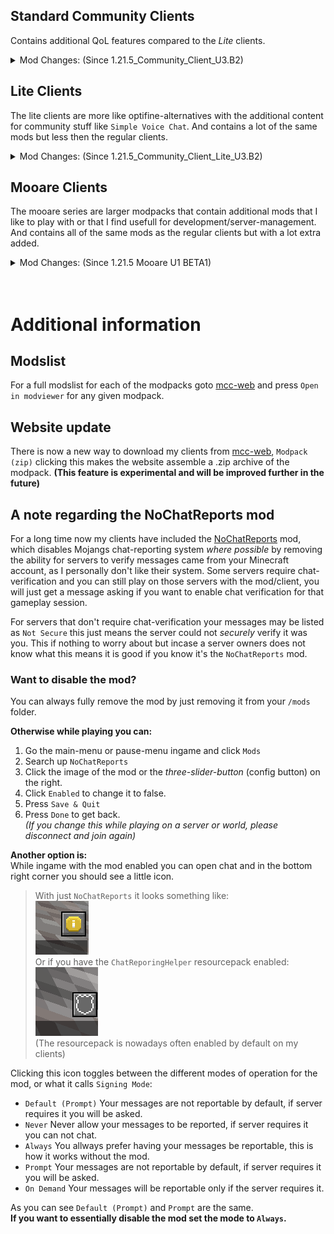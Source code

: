 <p hidden meta>
Title: 1.21.7 Client Release
Author: @TheAxolot77
AuthorTitle: Author/Owner
Banner: banner.png
Favicon: favicon.png
CardBackground: banner.png
Tags: news,changelog,minecraft,mc,axo,client,community,mooare
CreationDate: 2025-07-23
UpdatedDate: 2025-07-23
</p>

## Standard Community Clients
Contains additional QoL features compared to the *Lite* clients.

<details>
    <summary>Mod Changes: (Since 1.21.5_Community_Client_U3.B2)</summary>

    <span style="color:red;font-weight:bold;">Missing Mods:</span>
        - `fabric-skyboxes`
        - `fabric-skyboxes-interop`
        - `show-me-your-skin`
        - `mixin-trace`
        - `continuity`
        - `modernfix`
        - `enhanced-block-entites`
        - `eating-animation`

    <span style="color:orange;font-weight:bold;">Skipped:</span>
        - `ArmorChroma` Not updated.

    <span style="color:green;font-weight:bold;">Added from previous backlog:</span>
        - `animatica`
        - `polytone`
</details>


## Lite Clients
The lite clients are more like optifine-alternatives with the additional content for community stuff like `Simple Voice Chat`.
And contains a lot of the same mods but less then the regular clients.

<details>
    <summary>Mod Changes: (Since 1.21.5_Community_Client_Lite_U3.B2)</summary>

    <span style="color:red;font-weight:bold;">Missing Mods: (Backlog)</span>
        - `fabric-skyboxes`
        - `fabric-skyboxes-interop`
        - `show-me-your-skin`
        - `mixin-trace`
        - `continuity`
        - `modernfix`
        - `enhanced-block-entites`

    <span style="color:green;font-weight:bold;">Added from previous backlog:</span>
        - `animatica`
        - `polytone`
</details>


## Mooare Clients
The mooare series are larger modpacks that contain additional mods that I like to play with or that I find usefull for development/server-management.
And contains all of the same mods as the regular clients but with a lot extra added.

<details>
    <summary>Mod Changes: (Since 1.21.5 Mooare U1 BETA1)</summary>

    <span style="color:red;font-weight:bold;">Missing Mods:</span>
        - `fabric-skyboxes`
        - `fabric-skyboxes-interop`
        - `show-me-your-skin`
        - `mixin-trace`
        - `continuity`
        - `modernfix`
        - `enhanced-block-entites`
        - `eating-animation`
        - `serverpack-unlocker`
        - `isometric-renders`
        - `nether-coords`
        - `xaeros-zoomout`

    <span style="color:green;font-weight:bold;">New Mods:</span>
        - `advanced-armor-bar`

    <span style="color:green;font-weight:bold;">Added from previous backlog:</span>
        - `animatica`
        - `polytone`

    <span style="color:orange;font-weight:bold;">Skipped:</span>
        - `ArmorChroma` Not updated.
        - `EnhancedTooltips` Not updated :(
        - `PetOwner` Not updated.
        - `BetterCommandBlockUI` Needs re-evaluation.
</details>
<br><br>

# Additional information

## Modslist
For a full modslist for each of the modpacks goto [mcc-web](https://sbamboo.github.io/mcc-web) and press `Open in modviewer` for any given modpack.


## Website update
There is now a new way to download my clients from [mcc-web](https://sbamboo.github.io/mcc-web), `Modpack (zip)` clicking this makes the website assemble a .zip archive of the modpack. **(This feature is experimental and will be improved further in the future)**

## A note regarding the NoChatReports mod
For a long time now my clients have included the [NoChatReports](https://modrinth.com/mod/no-chat-reports) mod, which disables Mojangs chat-reporting system *where possible* by removing the ability for servers to verify messages came from your Minecraft account, as I personally don't like their system. Some servers require chat-verification and you can still play on those servers with the mod/client, you will just get a message asking if you want to enable chat verification for that gameplay session.

For servers that don't require chat-verification your messages may be listed as `Not Secure` this just means the server could not *securely* verify it was you. This if nothing to worry about but incase a server owners does not know what this means it is good if you know it's the `NoChatReports` mod. 

### Want to disable the mod?
You can always fully remove the mod by just removing it from your `/mods` folder.

**Otherwise while playing you can:**
1. Go the main-menu or pause-menu ingame and click `Mods`
2. Search up `NoChatReports`
3. Click the image of the mod or the *three-slider-button* (config button) on the right.
4. Click `Enabled` to change it to false.
5. Press `Save & Quit`
6. Press `Done` to get back.<br>
*(If you change this while playing on a server or world, please disconnect and join again)*

**Another option is:**<br>
While ingame with the mod enabled you can open chat and in the bottom right corner you should see a little icon.<br>
> With just `NoChatReports` it looks something like:<br>
> <img src="https://raw.githubusercontent.com/sbamboo/axow.se/refs/heads/main/articles/-/mc/axo/client/c/1.21.7/nochatreports_button.png"/><br>
> Or if you have the `ChatReporingHelper` resourcepack enabled:<br>
> <img src="https://raw.githubusercontent.com/sbamboo/axow.se/refs/heads/main/articles/-/mc/axo/client/c/1.21.7/nochatreports_button_whelper.png"/><br>
> (The resourcepack is nowadays often enabled by default on my clients)

Clicking this icon toggles between the different modes of operation for the mod, or what it calls `Signing Mode`:
- `Default (Prompt)` Your messages are not reportable by default, if server requires it you will be asked.
- `Never` Never allow your messages to be reported, if server requires it you can not chat.
- `Always` You allways prefer having your messages be reportable, this is how it works without the mod.
- `Prompt` Your messages are not reportable by default, if server requires it you will be asked.
- `On Demand` Your messages will be reportable only if the server requires it.

As you can see `Default (Prompt)` and `Prompt` are the same.<br>
**If you want to essentially disable the mod set the mode to `Always`.**